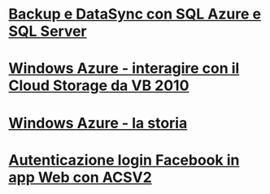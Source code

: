 
# [Backup e DataSync con SQL Azure e SQL Server](Backup-e-DataSync-con-SQL-Azure-e-SQL-Server.md)
# [Windows Azure - interagire con il Cloud Storage da VB 2010](WindowsAzure-Interagire-con-il-Cloud-Storage-da-VB-2010.md)
# [Windows Azure - la storia](WindowsAzure_LaStoria.md)
# [Autenticazione login Facebook in app Web con ACSV2](Integrazione_login_Facebook_in_ACSV2.md)


